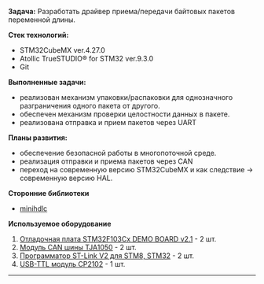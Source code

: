 **Задача:** Разработать драйвер приема/передачи байтовых пакетов переменной длины.

**Стек технологий:**
- STM32CubeMX ver.4.27.0
- Atollic TrueSTUDIO® for STM32 ver.9.3.0
- Git

**Выполненные задачи:**
- реализован механизм упаковки/распаковки для однозначного разграничения одного пакета от другого.
- обеспечен механизм проверки целостности данных в пакете.
- реализована отправка и прием пакетов через UART

**Планы развития:**
- обеспечение безопасной работы в многопоточной среде.
- реализация отправки и приема пакетов через CAN
- переход на современную версию STM32CubeMX и как следствие -> современную версию HAL.

**Сторонние библиотеки**
- [minihdlc](https://github.com/mengguang/minihdlc)

**Используемое оборудование**
1. [Отладочная плата STM32F103Cx DEMO BOARD v2.1](https://amperkot.ru/msk/catalog/plata_stm32f103c8t6_arm_cortex_m3-25058812.html) - 2 шт.
2. [Модуль CAN шины TJA1050](https://amperkot.ru/msk/catalog/modul_can_shinyi_tja1050-24327391.html) - 2 шт.
3. [Программатор ST-Link V2 для STM8, STM32](https://amperkot.ru/msk/catalog/programmator_stlink_v2_dlya_stm8_stm32-24309549.html) - 2 шт.
4. [USB-TTL модуль CP2102](https://amperkot.ru/msk/catalog/usbttl_modul_cp2102-25061120.html) - 1 шт.

* * *
